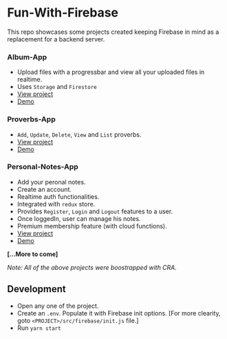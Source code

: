 # Fun-With-Firebase

This repo showcases some projects created keeping Firebase in mind as a replacement for a backend server.

### Album-App
- Upload files with a progressbar and view all your uploaded files in realtime.
- Uses `Storage` and `Firestore`
- [View project](https://github.com/yTakkar/fun-with-firebase/tree/master/Album-App)
- [Demo](https://firebase-album-app.surge.sh)

### Proverbs-App
- `Add`, `Update`, `Delete`, `View` and `List` proverbs.
- [View project](https://github.com/yTakkar/fun-with-firebase/tree/master/Proverbs-App)
- [Demo](https://firebase-proverbs-app.surge.sh/)

### Personal-Notes-App
- Add your peronal notes.
- Create an account.
- Realtime auth functionalities.
- Integrated with `redux` store.
- Provides `Register`, `Login` and `Logout` features to a user.
- Once loggedIn, user can manage his notes.
- Premium membership feature (with cloud functions).
- [View project](https://github.com/yTakkar/fun-with-firebase/tree/master/Personal-Notes-App)
- [Demo](https://firebase-personal-notes-app.surge.sh)

**[...More to come]**

*Note: All of the above projects were boostrapped with CRA.*

## Development
- Open any one of the project.
- Create an `.env`. Populate it with Firebase init options. [For more clearity, goto `<PROJECT>/src/firebase/init.js` file.]
- Run `yarn start`
